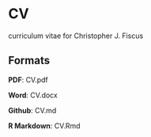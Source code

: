 # CV
curriculum vitae for Christopher J. Fiscus

## Formats

**PDF**: CV.pdf 
 
**Word**: CV.docx 
 
**Github**: CV.md  

**R Markdown**: CV.Rmd  
